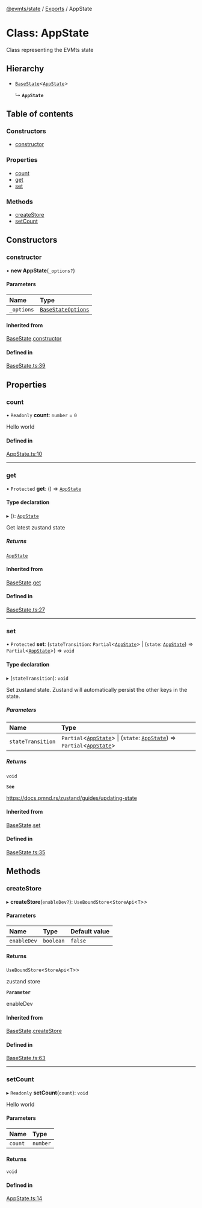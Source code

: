 [@evmts/state](/reference/state/README.md) / [Exports](/reference/state/modules.md) / AppState

# Class: AppState

Class representing the EVMts state

## Hierarchy

- [`BaseState`](/reference/state/classes/BaseState.md)<[`AppState`](/reference/state/classes/AppState.md)\>

  ↳ **`AppState`**

## Table of contents

### Constructors

- [constructor](/reference/state/classes/AppState.md#constructor)

### Properties

- [count](/reference/state/classes/AppState.md#count)
- [get](/reference/state/classes/AppState.md#get)
- [set](/reference/state/classes/AppState.md#set)

### Methods

- [createStore](/reference/state/classes/AppState.md#createstore)
- [setCount](/reference/state/classes/AppState.md#setcount)

## Constructors

### constructor

• **new AppState**(`_options?`)

#### Parameters

| Name | Type |
| :------ | :------ |
| `_options` | [`BaseStateOptions`](/reference/state/interfaces/BaseStateOptions.md) |

#### Inherited from

[BaseState](/reference/state/classes/BaseState.md).[constructor](/reference/state/classes/BaseState.md#constructor)

#### Defined in

[BaseState.ts:39](https://github.com/evmts/evmts-monorepo/blob/main/packages/state/src/BaseState.ts#L39)

## Properties

### count

• `Readonly` **count**: `number` = `0`

Hello world

#### Defined in

[AppState.ts:10](https://github.com/evmts/evmts-monorepo/blob/main/packages/state/src/AppState.ts#L10)

___

### get

• `Protected` **get**: () => [`AppState`](/reference/state/classes/AppState.md)

#### Type declaration

▸ (): [`AppState`](/reference/state/classes/AppState.md)

Get latest zustand state

##### Returns

[`AppState`](/reference/state/classes/AppState.md)

#### Inherited from

[BaseState](/reference/state/classes/BaseState.md).[get](/reference/state/classes/BaseState.md#get)

#### Defined in

[BaseState.ts:27](https://github.com/evmts/evmts-monorepo/blob/main/packages/state/src/BaseState.ts#L27)

___

### set

• `Protected` **set**: (`stateTransition`: `Partial`<[`AppState`](/reference/state/classes/AppState.md)\> \| (`state`: [`AppState`](/reference/state/classes/AppState.md)) => `Partial`<[`AppState`](/reference/state/classes/AppState.md)\>) => `void`

#### Type declaration

▸ (`stateTransition`): `void`

Set zustand state.   Zustand will automatically
persist the other keys in the state.

##### Parameters

| Name | Type |
| :------ | :------ |
| `stateTransition` | `Partial`<[`AppState`](/reference/state/classes/AppState.md)\> \| (`state`: [`AppState`](/reference/state/classes/AppState.md)) => `Partial`<[`AppState`](/reference/state/classes/AppState.md)\> |

##### Returns

`void`

**`See`**

https://docs.pmnd.rs/zustand/guides/updating-state

#### Inherited from

[BaseState](/reference/state/classes/BaseState.md).[set](/reference/state/classes/BaseState.md#set)

#### Defined in

[BaseState.ts:35](https://github.com/evmts/evmts-monorepo/blob/main/packages/state/src/BaseState.ts#L35)

## Methods

### createStore

▸ **createStore**(`enableDev?`): `UseBoundStore`<`StoreApi`<`T`\>\>

#### Parameters

| Name | Type | Default value |
| :------ | :------ | :------ |
| `enableDev` | `boolean` | `false` |

#### Returns

`UseBoundStore`<`StoreApi`<`T`\>\>

zustand store

**`Parameter`**

enableDev

#### Inherited from

[BaseState](/reference/state/classes/BaseState.md).[createStore](/reference/state/classes/BaseState.md#createstore)

#### Defined in

[BaseState.ts:63](https://github.com/evmts/evmts-monorepo/blob/main/packages/state/src/BaseState.ts#L63)

___

### setCount

▸ `Readonly` **setCount**(`count`): `void`

Hello world

#### Parameters

| Name | Type |
| :------ | :------ |
| `count` | `number` |

#### Returns

`void`

#### Defined in

[AppState.ts:14](https://github.com/evmts/evmts-monorepo/blob/main/packages/state/src/AppState.ts#L14)
